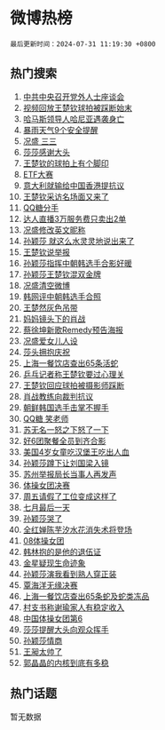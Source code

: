 # 微博热榜

`最后更新时间：2024-07-31 11:19:30 +0800`

## 热门搜索

1. [中共中央召开党外人士座谈会](https://m.weibo.cn/search?containerid=100103type%3D1%26t%3D10%26q%3D%23%E4%B8%AD%E5%85%B1%E4%B8%AD%E5%A4%AE%E5%8F%AC%E5%BC%80%E5%85%9A%E5%A4%96%E4%BA%BA%E5%A3%AB%E5%BA%A7%E8%B0%88%E4%BC%9A%23&stream_entry_id=51&isnewpage=1&extparam=seat%3D1%26cate%3D10103%26pos%3D0%26dgr%3D0%26filter_type%3Drealtimehot%26stream_entry_id%3D51%26c_type%3D51%26q%3D%2523%25E4%25B8%25AD%25E5%2585%25B1%25E4%25B8%25AD%25E5%25A4%25AE%25E5%258F%25AC%25E5%25BC%2580%25E5%2585%259A%25E5%25A4%2596%25E4%25BA%25BA%25E5%25A3%25AB%25E5%25BA%25A7%25E8%25B0%2588%25E4%25BC%259A%2523%26display_time%3D1722395969%26pre_seqid%3D172239596923202726125)
1. [视频回放王楚钦球拍被踩断始末](https://m.weibo.cn/search?containerid=100103type%3D1%26t%3D10%26q%3D%23%E8%A7%86%E9%A2%91%E5%9B%9E%E6%94%BE%E7%8E%8B%E6%A5%9A%E9%92%A6%E7%90%83%E6%8B%8D%E8%A2%AB%E8%B8%A9%E6%96%AD%E5%A7%8B%E6%9C%AB%23&stream_entry_id=31&isnewpage=1&extparam=seat%3D1%26cate%3D5001%26pos%3D0%26lcate%3D5001%26flag%3D4%26stream_entry_id%3D31%26q%3D%2523%25E8%25A7%2586%25E9%25A2%2591%25E5%259B%259E%25E6%2594%25BE%25E7%258E%258B%25E6%25A5%259A%25E9%2592%25A6%25E7%2590%2583%25E6%258B%258D%25E8%25A2%25AB%25E8%25B8%25A9%25E6%2596%25AD%25E5%25A7%258B%25E6%259C%25AB%2523%26dgr%3D0%26filter_type%3Drealtimehot%26c_type%3D31%26realpos%3D1%26band_rank%3D1%26display_time%3D1722395969%26pre_seqid%3D172239596923202726125)
1. [哈马斯领导人哈尼亚遇袭身亡](https://m.weibo.cn/search?containerid=100103type%3D1%26t%3D10%26q%3D%23%E5%93%88%E9%A9%AC%E6%96%AF%E9%A2%86%E5%AF%BC%E4%BA%BA%E5%93%88%E5%B0%BC%E4%BA%9A%E9%81%87%E8%A2%AD%E8%BA%AB%E4%BA%A1%23&stream_entry_id=31&isnewpage=1&extparam=seat%3D1%26cate%3D5001%26pos%3D1%26lcate%3D5001%26flag%3D1%26stream_entry_id%3D31%26q%3D%2523%25E5%2593%2588%25E9%25A9%25AC%25E6%2596%25AF%25E9%25A2%2586%25E5%25AF%25BC%25E4%25BA%25BA%25E5%2593%2588%25E5%25B0%25BC%25E4%25BA%259A%25E9%2581%2587%25E8%25A2%25AD%25E8%25BA%25AB%25E4%25BA%25A1%2523%26dgr%3D0%26filter_type%3Drealtimehot%26c_type%3D31%26realpos%3D2%26band_rank%3D2%26display_time%3D1722395969%26pre_seqid%3D172239596923202726125)
1. [暴雨天气9个安全提醒](https://m.weibo.cn/search?containerid=100103type%3D1%26t%3D10%26q%3D%23%E6%9A%B4%E9%9B%A8%E5%A4%A9%E6%B0%949%E4%B8%AA%E5%AE%89%E5%85%A8%E6%8F%90%E9%86%92%23&stream_entry_id=31&isnewpage=1&extparam=seat%3D1%26cate%3D5001%26pos%3D2%26lcate%3D5001%26flag%3D0%26stream_entry_id%3D31%26q%3D%2523%25E6%259A%25B4%25E9%259B%25A8%25E5%25A4%25A9%25E6%25B0%25949%25E4%25B8%25AA%25E5%25AE%2589%25E5%2585%25A8%25E6%258F%2590%25E9%2586%2592%2523%26dgr%3D0%26filter_type%3Drealtimehot%26c_type%3D31%26realpos%3D3%26band_rank%3D3%26display_time%3D1722395969%26pre_seqid%3D172239596923202726125)
1. [况盛 三三](https://m.weibo.cn/search?containerid=100103type%3D1%26t%3D10%26q%3D%E5%86%B5%E7%9B%9B+%E4%B8%89%E4%B8%89&stream_entry_id=31&isnewpage=1&extparam=seat%3D1%26cate%3D5001%26pos%3D3%26lcate%3D5001%26flag%3D2%26stream_entry_id%3D31%26q%3D%25E5%2586%25B5%25E7%259B%259B%2520%25E4%25B8%2589%25E4%25B8%2589%26dgr%3D0%26filter_type%3Drealtimehot%26c_type%3D31%26realpos%3D4%26band_rank%3D4%26display_time%3D1722395969%26pre_seqid%3D172239596923202726125)
1. [莎莎感谢大头](https://m.weibo.cn/search?containerid=100103type%3D1%26t%3D10%26q%3D%23%E8%8E%8E%E8%8E%8E%E6%84%9F%E8%B0%A2%E5%A4%A7%E5%A4%B4%23&stream_entry_id=31&isnewpage=1&extparam=seat%3D1%26cate%3D5001%26pos%3D4%26lcate%3D5001%26flag%3D16%26stream_entry_id%3D31%26q%3D%2523%25E8%258E%258E%25E8%258E%258E%25E6%2584%259F%25E8%25B0%25A2%25E5%25A4%25A7%25E5%25A4%25B4%2523%26dgr%3D0%26filter_type%3Drealtimehot%26c_type%3D31%26realpos%3D5%26band_rank%3D5%26display_time%3D1722395969%26pre_seqid%3D172239596923202726125)
1. [王楚钦的球拍上有个脚印](https://m.weibo.cn/search?containerid=100103type%3D1%26t%3D10%26q%3D%23%E7%8E%8B%E6%A5%9A%E9%92%A6%E7%9A%84%E7%90%83%E6%8B%8D%E4%B8%8A%E6%9C%89%E4%B8%AA%E8%84%9A%E5%8D%B0%23&stream_entry_id=31&isnewpage=1&extparam=seat%3D1%26cate%3D5001%26pos%3D5%26lcate%3D5001%26flag%3D1%26stream_entry_id%3D31%26q%3D%2523%25E7%258E%258B%25E6%25A5%259A%25E9%2592%25A6%25E7%259A%2584%25E7%2590%2583%25E6%258B%258D%25E4%25B8%258A%25E6%259C%2589%25E4%25B8%25AA%25E8%2584%259A%25E5%258D%25B0%2523%26dgr%3D0%26filter_type%3Drealtimehot%26c_type%3D31%26realpos%3D6%26band_rank%3D6%26display_time%3D1722395969%26pre_seqid%3D172239596923202726125)
1. [ETF大赛](https://m.weibo.cn/search?containerid=100103type%3D1%26t%3D10%26q%3D%23ETF%E5%A4%A7%E8%B5%9B%23&stream_entry_id=31&isnewpage=1&extparam=seat%3D1%26cate%3D5001%26pos%3D6%26lcate%3D5001%26stream_entry_id%3D31%26q%3D%2523ETF%25E5%25A4%25A7%25E8%25B5%259B%2523%26is_ad_pos%3D1%26dgr%3D0%26adid%3D248648%26filter_type%3Drealtimehot%26c_type%3D31%26band_rank%3D7%26display_time%3D1722395969%26pre_seqid%3D172239596923202726125)
1. [意大利就输给中国香港提抗议](https://m.weibo.cn/search?containerid=100103type%3D1%26t%3D10%26q%3D%23%E6%84%8F%E5%A4%A7%E5%88%A9%E5%B0%B1%E8%BE%93%E7%BB%99%E4%B8%AD%E5%9B%BD%E9%A6%99%E6%B8%AF%E6%8F%90%E6%8A%97%E8%AE%AE%23&stream_entry_id=31&isnewpage=1&extparam=seat%3D1%26cate%3D5001%26pos%3D7%26lcate%3D5001%26flag%3D1%26stream_entry_id%3D31%26q%3D%2523%25E6%2584%258F%25E5%25A4%25A7%25E5%2588%25A9%25E5%25B0%25B1%25E8%25BE%2593%25E7%25BB%2599%25E4%25B8%25AD%25E5%259B%25BD%25E9%25A6%2599%25E6%25B8%25AF%25E6%258F%2590%25E6%258A%2597%25E8%25AE%25AE%2523%26dgr%3D0%26filter_type%3Drealtimehot%26c_type%3D31%26realpos%3D7%26band_rank%3D7%26display_time%3D1722395969%26pre_seqid%3D172239596923202726125)
1. [王楚钦采访名场面又来了](https://m.weibo.cn/search?containerid=100103type%3D1%26t%3D10%26q%3D%23%E7%8E%8B%E6%A5%9A%E9%92%A6%E9%87%87%E8%AE%BF%E5%90%8D%E5%9C%BA%E9%9D%A2%E5%8F%88%E6%9D%A5%E4%BA%86%23&stream_entry_id=31&isnewpage=1&extparam=seat%3D1%26cate%3D5001%26pos%3D8%26lcate%3D5001%26flag%3D0%26stream_entry_id%3D31%26q%3D%2523%25E7%258E%258B%25E6%25A5%259A%25E9%2592%25A6%25E9%2587%2587%25E8%25AE%25BF%25E5%2590%258D%25E5%259C%25BA%25E9%259D%25A2%25E5%258F%2588%25E6%259D%25A5%25E4%25BA%2586%2523%26dgr%3D0%26filter_type%3Drealtimehot%26c_type%3D31%26realpos%3D8%26band_rank%3D8%26display_time%3D1722395969%26pre_seqid%3D172239596923202726125)
1. [QQ糖分手](https://m.weibo.cn/search?containerid=100103type%3D1%26t%3D10%26q%3DQQ%E7%B3%96%E5%88%86%E6%89%8B&stream_entry_id=31&isnewpage=1&extparam=seat%3D1%26cate%3D5001%26pos%3D9%26lcate%3D5001%26flag%3D2%26stream_entry_id%3D31%26q%3DQQ%25E7%25B3%2596%25E5%2588%2586%25E6%2589%258B%26dgr%3D0%26filter_type%3Drealtimehot%26c_type%3D31%26realpos%3D9%26band_rank%3D9%26display_time%3D1722395969%26pre_seqid%3D172239596923202726125)
1. [达人直播3万服务费只卖出2单](https://m.weibo.cn/search?containerid=100103type%3D1%26t%3D10%26q%3D%23%E8%BE%BE%E4%BA%BA%E7%9B%B4%E6%92%AD3%E4%B8%87%E6%9C%8D%E5%8A%A1%E8%B4%B9%E5%8F%AA%E5%8D%96%E5%87%BA2%E5%8D%95%23&stream_entry_id=31&isnewpage=1&extparam=seat%3D1%26cate%3D5001%26pos%3D10%26lcate%3D5001%26flag%3D1%26stream_entry_id%3D31%26q%3D%2523%25E8%25BE%25BE%25E4%25BA%25BA%25E7%259B%25B4%25E6%2592%25AD3%25E4%25B8%2587%25E6%259C%258D%25E5%258A%25A1%25E8%25B4%25B9%25E5%258F%25AA%25E5%258D%2596%25E5%2587%25BA2%25E5%258D%2595%2523%26dgr%3D0%26filter_type%3Drealtimehot%26c_type%3D31%26realpos%3D10%26band_rank%3D10%26display_time%3D1722395969%26pre_seqid%3D172239596923202726125)
1. [况盛修改英文昵称](https://m.weibo.cn/search?containerid=100103type%3D1%26t%3D10%26q%3D%23%E5%86%B5%E7%9B%9B%E4%BF%AE%E6%94%B9%E8%8B%B1%E6%96%87%E6%98%B5%E7%A7%B0%23&stream_entry_id=31&isnewpage=1&extparam=seat%3D1%26cate%3D5001%26pos%3D11%26lcate%3D5001%26flag%3D1%26stream_entry_id%3D31%26q%3D%2523%25E5%2586%25B5%25E7%259B%259B%25E4%25BF%25AE%25E6%2594%25B9%25E8%258B%25B1%25E6%2596%2587%25E6%2598%25B5%25E7%25A7%25B0%2523%26dgr%3D0%26filter_type%3Drealtimehot%26c_type%3D31%26realpos%3D11%26band_rank%3D11%26display_time%3D1722395969%26pre_seqid%3D172239596923202726125)
1. [孙颖莎 就这么水灵灵地说出来了](https://m.weibo.cn/search?containerid=100103type%3D1%26t%3D10%26q%3D%E5%AD%99%E9%A2%96%E8%8E%8E+%E5%B0%B1%E8%BF%99%E4%B9%88%E6%B0%B4%E7%81%B5%E7%81%B5%E5%9C%B0%E8%AF%B4%E5%87%BA%E6%9D%A5%E4%BA%86&stream_entry_id=31&isnewpage=1&extparam=seat%3D1%26cate%3D5001%26pos%3D12%26lcate%3D5001%26flag%3D2%26stream_entry_id%3D31%26q%3D%25E5%25AD%2599%25E9%25A2%2596%25E8%258E%258E%2520%25E5%25B0%25B1%25E8%25BF%2599%25E4%25B9%2588%25E6%25B0%25B4%25E7%2581%25B5%25E7%2581%25B5%25E5%259C%25B0%25E8%25AF%25B4%25E5%2587%25BA%25E6%259D%25A5%25E4%25BA%2586%26dgr%3D0%26filter_type%3Drealtimehot%26c_type%3D31%26realpos%3D12%26band_rank%3D12%26display_time%3D1722395969%26pre_seqid%3D172239596923202726125)
1. [王楚钦说举报](https://m.weibo.cn/search?containerid=100103type%3D1%26t%3D10%26q%3D%23%E7%8E%8B%E6%A5%9A%E9%92%A6%E8%AF%B4%E4%B8%BE%E6%8A%A5%23&stream_entry_id=31&isnewpage=1&extparam=seat%3D1%26cate%3D5001%26pos%3D13%26lcate%3D5001%26flag%3D0%26stream_entry_id%3D31%26q%3D%2523%25E7%258E%258B%25E6%25A5%259A%25E9%2592%25A6%25E8%25AF%25B4%25E4%25B8%25BE%25E6%258A%25A5%2523%26dgr%3D0%26filter_type%3Drealtimehot%26c_type%3D31%26realpos%3D13%26band_rank%3D13%26display_time%3D1722395969%26pre_seqid%3D172239596923202726125)
1. [孙颖莎指挥中朝韩选手合影好暖](https://m.weibo.cn/search?containerid=100103type%3D1%26t%3D10%26q%3D%23%E5%AD%99%E9%A2%96%E8%8E%8E%E6%8C%87%E6%8C%A5%E4%B8%AD%E6%9C%9D%E9%9F%A9%E9%80%89%E6%89%8B%E5%90%88%E5%BD%B1%E5%A5%BD%E6%9A%96%23&stream_entry_id=31&isnewpage=1&extparam=seat%3D1%26cate%3D5001%26pos%3D14%26lcate%3D5001%26flag%3D1%26stream_entry_id%3D31%26q%3D%2523%25E5%25AD%2599%25E9%25A2%2596%25E8%258E%258E%25E6%258C%2587%25E6%258C%25A5%25E4%25B8%25AD%25E6%259C%259D%25E9%259F%25A9%25E9%2580%2589%25E6%2589%258B%25E5%2590%2588%25E5%25BD%25B1%25E5%25A5%25BD%25E6%259A%2596%2523%26dgr%3D0%26filter_type%3Drealtimehot%26c_type%3D31%26realpos%3D14%26band_rank%3D14%26display_time%3D1722395969%26pre_seqid%3D172239596923202726125)
1. [孙颖莎王楚钦混双金牌](https://m.weibo.cn/search?containerid=100103type%3D1%26t%3D10%26q%3D%23%E5%AD%99%E9%A2%96%E8%8E%8E%E7%8E%8B%E6%A5%9A%E9%92%A6%E6%B7%B7%E5%8F%8C%E9%87%91%E7%89%8C%23&stream_entry_id=31&isnewpage=1&extparam=seat%3D1%26cate%3D5001%26pos%3D15%26lcate%3D5001%26flag%3D0%26stream_entry_id%3D31%26q%3D%2523%25E5%25AD%2599%25E9%25A2%2596%25E8%258E%258E%25E7%258E%258B%25E6%25A5%259A%25E9%2592%25A6%25E6%25B7%25B7%25E5%258F%258C%25E9%2587%2591%25E7%2589%258C%2523%26dgr%3D0%26filter_type%3Drealtimehot%26c_type%3D31%26realpos%3D15%26band_rank%3D15%26display_time%3D1722395969%26pre_seqid%3D172239596923202726125)
1. [况盛清空微博](https://m.weibo.cn/search?containerid=100103type%3D1%26t%3D10%26q%3D%23%E5%86%B5%E7%9B%9B%E6%B8%85%E7%A9%BA%E5%BE%AE%E5%8D%9A%23&stream_entry_id=31&isnewpage=1&extparam=seat%3D1%26cate%3D5001%26pos%3D16%26lcate%3D5001%26flag%3D1%26stream_entry_id%3D31%26q%3D%2523%25E5%2586%25B5%25E7%259B%259B%25E6%25B8%2585%25E7%25A9%25BA%25E5%25BE%25AE%25E5%258D%259A%2523%26dgr%3D0%26filter_type%3Drealtimehot%26c_type%3D31%26realpos%3D16%26band_rank%3D16%26display_time%3D1722395969%26pre_seqid%3D172239596923202726125)
1. [韩网评中朝韩选手合照](https://m.weibo.cn/search?containerid=100103type%3D1%26t%3D10%26q%3D%E9%9F%A9%E7%BD%91%E8%AF%84%E4%B8%AD%E6%9C%9D%E9%9F%A9%E9%80%89%E6%89%8B%E5%90%88%E7%85%A7&stream_entry_id=31&isnewpage=1&extparam=seat%3D1%26cate%3D5001%26pos%3D17%26lcate%3D5001%26flag%3D2%26stream_entry_id%3D31%26q%3D%25E9%259F%25A9%25E7%25BD%2591%25E8%25AF%2584%25E4%25B8%25AD%25E6%259C%259D%25E9%259F%25A9%25E9%2580%2589%25E6%2589%258B%25E5%2590%2588%25E7%2585%25A7%26dgr%3D0%26filter_type%3Drealtimehot%26c_type%3D31%26realpos%3D17%26band_rank%3D17%26display_time%3D1722395969%26pre_seqid%3D172239596923202726125)
1. [王楚然灰色吊带](https://m.weibo.cn/search?containerid=100103type%3D1%26t%3D10%26q%3D%23%E7%8E%8B%E6%A5%9A%E7%84%B6%E7%81%B0%E8%89%B2%E5%90%8A%E5%B8%A6%23&stream_entry_id=31&isnewpage=1&extparam=seat%3D1%26cate%3D5001%26pos%3D18%26lcate%3D5001%26flag%3D2%26stream_entry_id%3D31%26q%3D%2523%25E7%258E%258B%25E6%25A5%259A%25E7%2584%25B6%25E7%2581%25B0%25E8%2589%25B2%25E5%2590%258A%25E5%25B8%25A6%2523%26dgr%3D0%26filter_type%3Drealtimehot%26c_type%3D31%26realpos%3D18%26band_rank%3D18%26display_time%3D1722395969%26pre_seqid%3D172239596923202726125)
1. [妈妈镜头下的肖战](https://m.weibo.cn/search?containerid=100103type%3D1%26t%3D10%26q%3D%23%E5%A6%88%E5%A6%88%E9%95%9C%E5%A4%B4%E4%B8%8B%E7%9A%84%E8%82%96%E6%88%98%23&stream_entry_id=31&isnewpage=1&extparam=seat%3D1%26cate%3D5001%26pos%3D19%26lcate%3D5001%26flag%3D0%26stream_entry_id%3D31%26q%3D%2523%25E5%25A6%2588%25E5%25A6%2588%25E9%2595%259C%25E5%25A4%25B4%25E4%25B8%258B%25E7%259A%2584%25E8%2582%2596%25E6%2588%2598%2523%26dgr%3D0%26filter_type%3Drealtimehot%26c_type%3D31%26realpos%3D19%26band_rank%3D19%26display_time%3D1722395969%26pre_seqid%3D172239596923202726125)
1. [蔡徐坤新歌Remedy预告海报](https://m.weibo.cn/search?containerid=100103type%3D1%26t%3D10%26q%3D%23%E8%94%A1%E5%BE%90%E5%9D%A4%E6%96%B0%E6%AD%8CRemedy%E9%A2%84%E5%91%8A%E6%B5%B7%E6%8A%A5%23&stream_entry_id=31&isnewpage=1&extparam=seat%3D1%26cate%3D5001%26pos%3D20%26lcate%3D5001%26flag%3D1%26stream_entry_id%3D31%26q%3D%2523%25E8%2594%25A1%25E5%25BE%2590%25E5%259D%25A4%25E6%2596%25B0%25E6%25AD%258CRemedy%25E9%25A2%2584%25E5%2591%258A%25E6%25B5%25B7%25E6%258A%25A5%2523%26dgr%3D0%26filter_type%3Drealtimehot%26c_type%3D31%26realpos%3D20%26band_rank%3D20%26display_time%3D1722395969%26pre_seqid%3D172239596923202726125)
1. [况盛爱女儿人设](https://m.weibo.cn/search?containerid=100103type%3D1%26t%3D10%26q%3D%23%E5%86%B5%E7%9B%9B%E7%88%B1%E5%A5%B3%E5%84%BF%E4%BA%BA%E8%AE%BE%23&stream_entry_id=31&isnewpage=1&extparam=seat%3D1%26cate%3D5001%26pos%3D21%26lcate%3D5001%26flag%3D0%26stream_entry_id%3D31%26q%3D%2523%25E5%2586%25B5%25E7%259B%259B%25E7%2588%25B1%25E5%25A5%25B3%25E5%2584%25BF%25E4%25BA%25BA%25E8%25AE%25BE%2523%26dgr%3D0%26filter_type%3Drealtimehot%26c_type%3D31%26realpos%3D21%26band_rank%3D21%26display_time%3D1722395969%26pre_seqid%3D172239596923202726125)
1. [莎头拥抱庆祝](https://m.weibo.cn/search?containerid=100103type%3D1%26t%3D10%26q%3D%E8%8E%8E%E5%A4%B4%E6%8B%A5%E6%8A%B1%E5%BA%86%E7%A5%9D&stream_entry_id=31&isnewpage=1&extparam=seat%3D1%26cate%3D5001%26pos%3D22%26lcate%3D5001%26flag%3D0%26stream_entry_id%3D31%26q%3D%25E8%258E%258E%25E5%25A4%25B4%25E6%258B%25A5%25E6%258A%25B1%25E5%25BA%2586%25E7%25A5%259D%26dgr%3D0%26filter_type%3Drealtimehot%26c_type%3D31%26realpos%3D22%26band_rank%3D22%26display_time%3D1722395969%26pre_seqid%3D172239596923202726125)
1. [上海一餐饮店查出65条活蛇](https://m.weibo.cn/search?containerid=100103type%3D1%26t%3D10%26q%3D%23%E4%B8%8A%E6%B5%B7%E4%B8%80%E9%A4%90%E9%A5%AE%E5%BA%97%E6%9F%A5%E5%87%BA65%E6%9D%A1%E6%B4%BB%E8%9B%87%23&stream_entry_id=31&isnewpage=1&extparam=seat%3D1%26cate%3D5001%26pos%3D23%26lcate%3D5001%26flag%3D0%26stream_entry_id%3D31%26q%3D%2523%25E4%25B8%258A%25E6%25B5%25B7%25E4%25B8%2580%25E9%25A4%2590%25E9%25A5%25AE%25E5%25BA%2597%25E6%259F%25A5%25E5%2587%25BA65%25E6%259D%25A1%25E6%25B4%25BB%25E8%259B%2587%2523%26dgr%3D0%26filter_type%3Drealtimehot%26c_type%3D31%26realpos%3D23%26band_rank%3D23%26display_time%3D1722395969%26pre_seqid%3D172239596923202726125)
1. [乒乓记者称王楚钦要过心理关](https://m.weibo.cn/search?containerid=100103type%3D1%26t%3D10%26q%3D%23%E4%B9%92%E4%B9%93%E8%AE%B0%E8%80%85%E7%A7%B0%E7%8E%8B%E6%A5%9A%E9%92%A6%E8%A6%81%E8%BF%87%E5%BF%83%E7%90%86%E5%85%B3%23&stream_entry_id=31&isnewpage=1&extparam=seat%3D1%26cate%3D5001%26pos%3D24%26lcate%3D5001%26flag%3D1%26stream_entry_id%3D31%26q%3D%2523%25E4%25B9%2592%25E4%25B9%2593%25E8%25AE%25B0%25E8%2580%2585%25E7%25A7%25B0%25E7%258E%258B%25E6%25A5%259A%25E9%2592%25A6%25E8%25A6%2581%25E8%25BF%2587%25E5%25BF%2583%25E7%2590%2586%25E5%2585%25B3%2523%26dgr%3D0%26filter_type%3Drealtimehot%26c_type%3D31%26realpos%3D24%26band_rank%3D24%26display_time%3D1722395969%26pre_seqid%3D172239596923202726125)
1. [王楚钦回应球拍被摄影师踩断](https://m.weibo.cn/search?containerid=100103type%3D1%26t%3D10%26q%3D%23%E7%8E%8B%E6%A5%9A%E9%92%A6%E5%9B%9E%E5%BA%94%E7%90%83%E6%8B%8D%E8%A2%AB%E6%91%84%E5%BD%B1%E5%B8%88%E8%B8%A9%E6%96%AD%23&stream_entry_id=31&isnewpage=1&extparam=seat%3D1%26cate%3D5001%26pos%3D25%26lcate%3D5001%26flag%3D0%26stream_entry_id%3D31%26q%3D%2523%25E7%258E%258B%25E6%25A5%259A%25E9%2592%25A6%25E5%259B%259E%25E5%25BA%2594%25E7%2590%2583%25E6%258B%258D%25E8%25A2%25AB%25E6%2591%2584%25E5%25BD%25B1%25E5%25B8%2588%25E8%25B8%25A9%25E6%2596%25AD%2523%26dgr%3D0%26filter_type%3Drealtimehot%26c_type%3D31%26realpos%3D25%26band_rank%3D25%26display_time%3D1722395969%26pre_seqid%3D172239596923202726125)
1. [肖战教练向裁判抗议](https://m.weibo.cn/search?containerid=100103type%3D1%26t%3D10%26q%3D%23%E8%82%96%E6%88%98%E6%95%99%E7%BB%83%E5%90%91%E8%A3%81%E5%88%A4%E6%8A%97%E8%AE%AE%23&stream_entry_id=31&isnewpage=1&extparam=seat%3D1%26cate%3D5001%26pos%3D26%26lcate%3D5001%26flag%3D0%26stream_entry_id%3D31%26q%3D%2523%25E8%2582%2596%25E6%2588%2598%25E6%2595%2599%25E7%25BB%2583%25E5%2590%2591%25E8%25A3%2581%25E5%2588%25A4%25E6%258A%2597%25E8%25AE%25AE%2523%26dgr%3D0%26filter_type%3Drealtimehot%26c_type%3D31%26realpos%3D26%26band_rank%3D26%26display_time%3D1722395969%26pre_seqid%3D172239596923202726125)
1. [朝鲜韩国选手击掌不握手](https://m.weibo.cn/search?containerid=100103type%3D1%26t%3D10%26q%3D%23%E6%9C%9D%E9%B2%9C%E9%9F%A9%E5%9B%BD%E9%80%89%E6%89%8B%E5%87%BB%E6%8E%8C%E4%B8%8D%E6%8F%A1%E6%89%8B%23&stream_entry_id=31&isnewpage=1&extparam=seat%3D1%26cate%3D5001%26pos%3D27%26lcate%3D5001%26flag%3D1%26stream_entry_id%3D31%26q%3D%2523%25E6%259C%259D%25E9%25B2%259C%25E9%259F%25A9%25E5%259B%25BD%25E9%2580%2589%25E6%2589%258B%25E5%2587%25BB%25E6%258E%258C%25E4%25B8%258D%25E6%258F%25A1%25E6%2589%258B%2523%26dgr%3D0%26filter_type%3Drealtimehot%26c_type%3D31%26realpos%3D27%26band_rank%3D27%26display_time%3D1722395969%26pre_seqid%3D172239596923202726125)
1. [QQ糖 笑老师](https://m.weibo.cn/search?containerid=100103type%3D1%26t%3D10%26q%3DQQ%E7%B3%96+%E7%AC%91%E8%80%81%E5%B8%88&stream_entry_id=31&isnewpage=1&extparam=seat%3D1%26cate%3D5001%26pos%3D28%26lcate%3D5001%26flag%3D0%26stream_entry_id%3D31%26q%3DQQ%25E7%25B3%2596%2520%25E7%25AC%2591%25E8%2580%2581%25E5%25B8%2588%26dgr%3D0%26filter_type%3Drealtimehot%26c_type%3D31%26realpos%3D28%26band_rank%3D28%26display_time%3D1722395969%26pre_seqid%3D172239596923202726125)
1. [苏无名一怒之下怒了一下](https://m.weibo.cn/search?containerid=100103type%3D1%26t%3D10%26q%3D%E8%8B%8F%E6%97%A0%E5%90%8D%E4%B8%80%E6%80%92%E4%B9%8B%E4%B8%8B%E6%80%92%E4%BA%86%E4%B8%80%E4%B8%8B&stream_entry_id=31&isnewpage=1&extparam=seat%3D1%26cate%3D5001%26pos%3D29%26lcate%3D5001%26flag%3D1%26stream_entry_id%3D31%26q%3D%25E8%258B%258F%25E6%2597%25A0%25E5%2590%258D%25E4%25B8%2580%25E6%2580%2592%25E4%25B9%258B%25E4%25B8%258B%25E6%2580%2592%25E4%25BA%2586%25E4%25B8%2580%25E4%25B8%258B%26dgr%3D0%26filter_type%3Drealtimehot%26c_type%3D31%26realpos%3D29%26band_rank%3D29%26display_time%3D1722395969%26pre_seqid%3D172239596923202726125)
1. [好6团聚餐全员到齐合影](https://m.weibo.cn/search?containerid=100103type%3D1%26t%3D10%26q%3D%23%E5%A5%BD6%E5%9B%A2%E8%81%9A%E9%A4%90%E5%85%A8%E5%91%98%E5%88%B0%E9%BD%90%E5%90%88%E5%BD%B1%23&stream_entry_id=31&isnewpage=1&extparam=seat%3D1%26cate%3D5001%26pos%3D30%26lcate%3D5001%26flag%3D0%26stream_entry_id%3D31%26q%3D%2523%25E5%25A5%25BD6%25E5%259B%25A2%25E8%2581%259A%25E9%25A4%2590%25E5%2585%25A8%25E5%2591%2598%25E5%2588%25B0%25E9%25BD%2590%25E5%2590%2588%25E5%25BD%25B1%2523%26dgr%3D0%26filter_type%3Drealtimehot%26c_type%3D31%26realpos%3D30%26band_rank%3D30%26display_time%3D1722395969%26pre_seqid%3D172239596923202726125)
1. [美国4岁女童吃汉堡王吃出人血](https://m.weibo.cn/search?containerid=100103type%3D1%26t%3D10%26q%3D%23%E7%BE%8E%E5%9B%BD4%E5%B2%81%E5%A5%B3%E7%AB%A5%E5%90%83%E6%B1%89%E5%A0%A1%E7%8E%8B%E5%90%83%E5%87%BA%E4%BA%BA%E8%A1%80%23&stream_entry_id=31&isnewpage=1&extparam=seat%3D1%26cate%3D5001%26pos%3D31%26lcate%3D5001%26flag%3D0%26stream_entry_id%3D31%26q%3D%2523%25E7%25BE%258E%25E5%259B%25BD4%25E5%25B2%2581%25E5%25A5%25B3%25E7%25AB%25A5%25E5%2590%2583%25E6%25B1%2589%25E5%25A0%25A1%25E7%258E%258B%25E5%2590%2583%25E5%2587%25BA%25E4%25BA%25BA%25E8%25A1%2580%2523%26dgr%3D0%26filter_type%3Drealtimehot%26c_type%3D31%26realpos%3D31%26band_rank%3D31%26display_time%3D1722395969%26pre_seqid%3D172239596923202726125)
1. [孙颖莎蹲下让刘国梁入镜](https://m.weibo.cn/search?containerid=100103type%3D1%26t%3D10%26q%3D%23%E5%AD%99%E9%A2%96%E8%8E%8E%E8%B9%B2%E4%B8%8B%E8%AE%A9%E5%88%98%E5%9B%BD%E6%A2%81%E5%85%A5%E9%95%9C%23&stream_entry_id=31&isnewpage=1&extparam=seat%3D1%26cate%3D5001%26pos%3D32%26lcate%3D5001%26flag%3D0%26stream_entry_id%3D31%26q%3D%2523%25E5%25AD%2599%25E9%25A2%2596%25E8%258E%258E%25E8%25B9%25B2%25E4%25B8%258B%25E8%25AE%25A9%25E5%2588%2598%25E5%259B%25BD%25E6%25A2%2581%25E5%2585%25A5%25E9%2595%259C%2523%26dgr%3D0%26filter_type%3Drealtimehot%26c_type%3D31%26realpos%3D32%26band_rank%3D32%26display_time%3D1722395969%26pre_seqid%3D172239596923202726125)
1. [苏州举报局长当事人再发声](https://m.weibo.cn/search?containerid=100103type%3D1%26t%3D10%26q%3D%23%E8%8B%8F%E5%B7%9E%E4%B8%BE%E6%8A%A5%E5%B1%80%E9%95%BF%E5%BD%93%E4%BA%8B%E4%BA%BA%E5%86%8D%E5%8F%91%E5%A3%B0%23&stream_entry_id=31&isnewpage=1&extparam=seat%3D1%26cate%3D5001%26pos%3D33%26lcate%3D5001%26flag%3D1%26stream_entry_id%3D31%26q%3D%2523%25E8%258B%258F%25E5%25B7%259E%25E4%25B8%25BE%25E6%258A%25A5%25E5%25B1%2580%25E9%2595%25BF%25E5%25BD%2593%25E4%25BA%258B%25E4%25BA%25BA%25E5%2586%258D%25E5%258F%2591%25E5%25A3%25B0%2523%26dgr%3D0%26filter_type%3Drealtimehot%26c_type%3D31%26realpos%3D33%26band_rank%3D33%26display_time%3D1722395969%26pre_seqid%3D172239596923202726125)
1. [体操女团决赛](https://m.weibo.cn/search?containerid=100103type%3D1%26t%3D10%26q%3D%23%E4%BD%93%E6%93%8D%E5%A5%B3%E5%9B%A2%E5%86%B3%E8%B5%9B%23&stream_entry_id=31&isnewpage=1&extparam=seat%3D1%26cate%3D5001%26pos%3D34%26lcate%3D5001%26flag%3D0%26stream_entry_id%3D31%26q%3D%2523%25E4%25BD%2593%25E6%2593%258D%25E5%25A5%25B3%25E5%259B%25A2%25E5%2586%25B3%25E8%25B5%259B%2523%26dgr%3D0%26filter_type%3Drealtimehot%26c_type%3D31%26realpos%3D34%26band_rank%3D34%26display_time%3D1722395969%26pre_seqid%3D172239596923202726125)
1. [周五请假了工位变成这样了](https://m.weibo.cn/search?containerid=100103type%3D1%26t%3D10%26q%3D%23%E5%91%A8%E4%BA%94%E8%AF%B7%E5%81%87%E4%BA%86%E5%B7%A5%E4%BD%8D%E5%8F%98%E6%88%90%E8%BF%99%E6%A0%B7%E4%BA%86%23&stream_entry_id=31&isnewpage=1&extparam=seat%3D1%26cate%3D5001%26pos%3D35%26lcate%3D5001%26flag%3D0%26stream_entry_id%3D31%26q%3D%2523%25E5%2591%25A8%25E4%25BA%2594%25E8%25AF%25B7%25E5%2581%2587%25E4%25BA%2586%25E5%25B7%25A5%25E4%25BD%258D%25E5%258F%2598%25E6%2588%2590%25E8%25BF%2599%25E6%25A0%25B7%25E4%25BA%2586%2523%26dgr%3D0%26filter_type%3Drealtimehot%26c_type%3D31%26realpos%3D35%26band_rank%3D35%26display_time%3D1722395969%26pre_seqid%3D172239596923202726125)
1. [七月最后一天](https://m.weibo.cn/search?containerid=100103type%3D1%26t%3D10%26q%3D%23%E4%B8%83%E6%9C%88%E6%9C%80%E5%90%8E%E4%B8%80%E5%A4%A9%23&stream_entry_id=31&isnewpage=1&extparam=seat%3D1%26cate%3D5001%26pos%3D36%26lcate%3D5001%26flag%3D1%26stream_entry_id%3D31%26q%3D%2523%25E4%25B8%2583%25E6%259C%2588%25E6%259C%2580%25E5%2590%258E%25E4%25B8%2580%25E5%25A4%25A9%2523%26dgr%3D0%26filter_type%3Drealtimehot%26c_type%3D31%26realpos%3D36%26band_rank%3D36%26display_time%3D1722395969%26pre_seqid%3D172239596923202726125)
1. [孙颖莎哭了](https://m.weibo.cn/search?containerid=100103type%3D1%26t%3D10%26q%3D%23%E5%AD%99%E9%A2%96%E8%8E%8E%E5%93%AD%E4%BA%86%23&stream_entry_id=31&isnewpage=1&extparam=seat%3D1%26cate%3D5001%26pos%3D37%26lcate%3D5001%26flag%3D0%26stream_entry_id%3D31%26q%3D%2523%25E5%25AD%2599%25E9%25A2%2596%25E8%258E%258E%25E5%2593%25AD%25E4%25BA%2586%2523%26dgr%3D0%26filter_type%3Drealtimehot%26c_type%3D31%26realpos%3D37%26band_rank%3D37%26display_time%3D1722395969%26pre_seqid%3D172239596923202726125)
1. [全红婵陈芋汐水花消失术将登场](https://m.weibo.cn/search?containerid=100103type%3D1%26t%3D10%26q%3D%23%E5%85%A8%E7%BA%A2%E5%A9%B5%E9%99%88%E8%8A%8B%E6%B1%90%E6%B0%B4%E8%8A%B1%E6%B6%88%E5%A4%B1%E6%9C%AF%E5%B0%86%E7%99%BB%E5%9C%BA%23&stream_entry_id=31&isnewpage=1&extparam=seat%3D1%26cate%3D5001%26pos%3D38%26lcate%3D5001%26flag%3D0%26stream_entry_id%3D31%26q%3D%2523%25E5%2585%25A8%25E7%25BA%25A2%25E5%25A9%25B5%25E9%2599%2588%25E8%258A%258B%25E6%25B1%2590%25E6%25B0%25B4%25E8%258A%25B1%25E6%25B6%2588%25E5%25A4%25B1%25E6%259C%25AF%25E5%25B0%2586%25E7%2599%25BB%25E5%259C%25BA%2523%26dgr%3D0%26filter_type%3Drealtimehot%26c_type%3D31%26realpos%3D38%26band_rank%3D38%26display_time%3D1722395969%26pre_seqid%3D172239596923202726125)
1. [08体操女团](https://m.weibo.cn/search?containerid=100103type%3D1%26t%3D10%26q%3D%2308%E4%BD%93%E6%93%8D%E5%A5%B3%E5%9B%A2%23&stream_entry_id=31&isnewpage=1&extparam=seat%3D1%26cate%3D5001%26pos%3D39%26lcate%3D5001%26flag%3D0%26stream_entry_id%3D31%26q%3D%252308%25E4%25BD%2593%25E6%2593%258D%25E5%25A5%25B3%25E5%259B%25A2%2523%26dgr%3D0%26filter_type%3Drealtimehot%26c_type%3D31%26realpos%3D39%26band_rank%3D39%26display_time%3D1722395969%26pre_seqid%3D172239596923202726125)
1. [韩林抱的是他的退伍证](https://m.weibo.cn/search?containerid=100103type%3D1%26t%3D10%26q%3D%23%E9%9F%A9%E6%9E%97%E6%8A%B1%E7%9A%84%E6%98%AF%E4%BB%96%E7%9A%84%E9%80%80%E4%BC%8D%E8%AF%81%23&stream_entry_id=31&isnewpage=1&extparam=seat%3D1%26cate%3D5001%26pos%3D40%26lcate%3D5001%26flag%3D1%26stream_entry_id%3D31%26q%3D%2523%25E9%259F%25A9%25E6%259E%2597%25E6%258A%25B1%25E7%259A%2584%25E6%2598%25AF%25E4%25BB%2596%25E7%259A%2584%25E9%2580%2580%25E4%25BC%258D%25E8%25AF%2581%2523%26dgr%3D0%26filter_type%3Drealtimehot%26c_type%3D31%26realpos%3D40%26band_rank%3D40%26display_time%3D1722395969%26pre_seqid%3D172239596923202726125)
1. [金星疑现生命迹象](https://m.weibo.cn/search?containerid=100103type%3D1%26t%3D10%26q%3D%23%E9%87%91%E6%98%9F%E7%96%91%E7%8E%B0%E7%94%9F%E5%91%BD%E8%BF%B9%E8%B1%A1%23&stream_entry_id=31&isnewpage=1&extparam=seat%3D1%26cate%3D5001%26pos%3D41%26lcate%3D5001%26flag%3D0%26stream_entry_id%3D31%26q%3D%2523%25E9%2587%2591%25E6%2598%259F%25E7%2596%2591%25E7%258E%25B0%25E7%2594%259F%25E5%2591%25BD%25E8%25BF%25B9%25E8%25B1%25A1%2523%26dgr%3D0%26filter_type%3Drealtimehot%26c_type%3D31%26realpos%3D41%26band_rank%3D41%26display_time%3D1722395969%26pre_seqid%3D172239596923202726125)
1. [孙颖莎演我看到熟人穿正装](https://m.weibo.cn/search?containerid=100103type%3D1%26t%3D10%26q%3D%23%E5%AD%99%E9%A2%96%E8%8E%8E%E6%BC%94%E6%88%91%E7%9C%8B%E5%88%B0%E7%86%9F%E4%BA%BA%E7%A9%BF%E6%AD%A3%E8%A3%85%23&stream_entry_id=31&isnewpage=1&extparam=seat%3D1%26cate%3D5001%26pos%3D42%26lcate%3D5001%26flag%3D0%26stream_entry_id%3D31%26q%3D%2523%25E5%25AD%2599%25E9%25A2%2596%25E8%258E%258E%25E6%25BC%2594%25E6%2588%2591%25E7%259C%258B%25E5%2588%25B0%25E7%2586%259F%25E4%25BA%25BA%25E7%25A9%25BF%25E6%25AD%25A3%25E8%25A3%2585%2523%26dgr%3D0%26filter_type%3Drealtimehot%26c_type%3D31%26realpos%3D42%26band_rank%3D42%26display_time%3D1722395969%26pre_seqid%3D172239596923202726125)
1. [覃海洋无缘决赛](https://m.weibo.cn/search?containerid=100103type%3D1%26t%3D10%26q%3D%23%E8%A6%83%E6%B5%B7%E6%B4%8B%E6%97%A0%E7%BC%98%E5%86%B3%E8%B5%9B%23&stream_entry_id=31&isnewpage=1&extparam=seat%3D1%26cate%3D5001%26pos%3D43%26lcate%3D5001%26flag%3D0%26stream_entry_id%3D31%26q%3D%2523%25E8%25A6%2583%25E6%25B5%25B7%25E6%25B4%258B%25E6%2597%25A0%25E7%25BC%2598%25E5%2586%25B3%25E8%25B5%259B%2523%26dgr%3D0%26filter_type%3Drealtimehot%26c_type%3D31%26realpos%3D43%26band_rank%3D43%26display_time%3D1722395969%26pre_seqid%3D172239596923202726125)
1. [上海一餐饮店查出65条蛇及蛇类冻品](https://m.weibo.cn/search?containerid=100103type%3D1%26t%3D10%26q%3D%23%E4%B8%8A%E6%B5%B7%E4%B8%80%E9%A4%90%E9%A5%AE%E5%BA%97%E6%9F%A5%E5%87%BA65%E6%9D%A1%E8%9B%87%E5%8F%8A%E8%9B%87%E7%B1%BB%E5%86%BB%E5%93%81%23&stream_entry_id=31&isnewpage=1&extparam=seat%3D1%26cate%3D5001%26pos%3D44%26lcate%3D5001%26flag%3D1%26stream_entry_id%3D31%26q%3D%2523%25E4%25B8%258A%25E6%25B5%25B7%25E4%25B8%2580%25E9%25A4%2590%25E9%25A5%25AE%25E5%25BA%2597%25E6%259F%25A5%25E5%2587%25BA65%25E6%259D%25A1%25E8%259B%2587%25E5%258F%258A%25E8%259B%2587%25E7%25B1%25BB%25E5%2586%25BB%25E5%2593%2581%2523%26dgr%3D0%26filter_type%3Drealtimehot%26c_type%3D31%26realpos%3D44%26band_rank%3D44%26display_time%3D1722395969%26pre_seqid%3D172239596923202726125)
1. [村支书称谢瑜家人有稳定收入](https://m.weibo.cn/search?containerid=100103type%3D1%26t%3D10%26q%3D%23%E6%9D%91%E6%94%AF%E4%B9%A6%E7%A7%B0%E8%B0%A2%E7%91%9C%E5%AE%B6%E4%BA%BA%E6%9C%89%E7%A8%B3%E5%AE%9A%E6%94%B6%E5%85%A5%23&stream_entry_id=31&isnewpage=1&extparam=seat%3D1%26cate%3D5001%26pos%3D45%26lcate%3D5001%26flag%3D1%26stream_entry_id%3D31%26q%3D%2523%25E6%259D%2591%25E6%2594%25AF%25E4%25B9%25A6%25E7%25A7%25B0%25E8%25B0%25A2%25E7%2591%259C%25E5%25AE%25B6%25E4%25BA%25BA%25E6%259C%2589%25E7%25A8%25B3%25E5%25AE%259A%25E6%2594%25B6%25E5%2585%25A5%2523%26dgr%3D0%26filter_type%3Drealtimehot%26c_type%3D31%26realpos%3D45%26band_rank%3D45%26display_time%3D1722395969%26pre_seqid%3D172239596923202726125)
1. [中国体操女团第6](https://m.weibo.cn/search?containerid=100103type%3D1%26t%3D10%26q%3D%23%E4%B8%AD%E5%9B%BD%E4%BD%93%E6%93%8D%E5%A5%B3%E5%9B%A2%E7%AC%AC6%23&stream_entry_id=31&isnewpage=1&extparam=seat%3D1%26cate%3D5001%26pos%3D46%26lcate%3D5001%26flag%3D0%26stream_entry_id%3D31%26q%3D%2523%25E4%25B8%25AD%25E5%259B%25BD%25E4%25BD%2593%25E6%2593%258D%25E5%25A5%25B3%25E5%259B%25A2%25E7%25AC%25AC6%2523%26dgr%3D0%26filter_type%3Drealtimehot%26c_type%3D31%26realpos%3D46%26band_rank%3D46%26display_time%3D1722395969%26pre_seqid%3D172239596923202726125)
1. [莎莎提醒大头向观众挥手](https://m.weibo.cn/search?containerid=100103type%3D1%26t%3D10%26q%3D%23%E8%8E%8E%E8%8E%8E%E6%8F%90%E9%86%92%E5%A4%A7%E5%A4%B4%E5%90%91%E8%A7%82%E4%BC%97%E6%8C%A5%E6%89%8B%23&stream_entry_id=31&isnewpage=1&extparam=seat%3D1%26cate%3D5001%26pos%3D47%26lcate%3D5001%26flag%3D1%26stream_entry_id%3D31%26q%3D%2523%25E8%258E%258E%25E8%258E%258E%25E6%258F%2590%25E9%2586%2592%25E5%25A4%25A7%25E5%25A4%25B4%25E5%2590%2591%25E8%25A7%2582%25E4%25BC%2597%25E6%258C%25A5%25E6%2589%258B%2523%26dgr%3D0%26filter_type%3Drealtimehot%26c_type%3D31%26realpos%3D47%26band_rank%3D47%26display_time%3D1722395969%26pre_seqid%3D172239596923202726125)
1. [孙颖莎情商](https://m.weibo.cn/search?containerid=100103type%3D1%26t%3D10%26q%3D%23%E5%AD%99%E9%A2%96%E8%8E%8E%E6%83%85%E5%95%86%23&stream_entry_id=31&isnewpage=1&extparam=seat%3D1%26cate%3D5001%26pos%3D48%26lcate%3D5001%26flag%3D1%26stream_entry_id%3D31%26q%3D%2523%25E5%25AD%2599%25E9%25A2%2596%25E8%258E%258E%25E6%2583%2585%25E5%2595%2586%2523%26dgr%3D0%26filter_type%3Drealtimehot%26c_type%3D31%26realpos%3D48%26band_rank%3D48%26display_time%3D1722395969%26pre_seqid%3D172239596923202726125)
1. [王昶太帅了](https://m.weibo.cn/search?containerid=100103type%3D1%26t%3D10%26q%3D%23%E7%8E%8B%E6%98%B6%E5%A4%AA%E5%B8%85%E4%BA%86%23&stream_entry_id=31&isnewpage=1&extparam=seat%3D1%26cate%3D5001%26pos%3D49%26lcate%3D5001%26flag%3D1%26stream_entry_id%3D31%26q%3D%2523%25E7%258E%258B%25E6%2598%25B6%25E5%25A4%25AA%25E5%25B8%2585%25E4%25BA%2586%2523%26dgr%3D0%26filter_type%3Drealtimehot%26c_type%3D31%26realpos%3D49%26band_rank%3D49%26display_time%3D1722395969%26pre_seqid%3D172239596923202726125)
1. [郭晶晶的内核到底有多稳](https://m.weibo.cn/search?containerid=100103type%3D1%26t%3D10%26q%3D%23%E9%83%AD%E6%99%B6%E6%99%B6%E7%9A%84%E5%86%85%E6%A0%B8%E5%88%B0%E5%BA%95%E6%9C%89%E5%A4%9A%E7%A8%B3%23&stream_entry_id=31&isnewpage=1&extparam=seat%3D1%26cate%3D5001%26pos%3D50%26lcate%3D5001%26flag%3D1%26stream_entry_id%3D31%26q%3D%2523%25E9%2583%25AD%25E6%2599%25B6%25E6%2599%25B6%25E7%259A%2584%25E5%2586%2585%25E6%25A0%25B8%25E5%2588%25B0%25E5%25BA%2595%25E6%259C%2589%25E5%25A4%259A%25E7%25A8%25B3%2523%26dgr%3D0%26filter_type%3Drealtimehot%26c_type%3D31%26realpos%3D50%26band_rank%3D50%26display_time%3D1722395969%26pre_seqid%3D172239596923202726125)

## 热门话题

暂无数据

